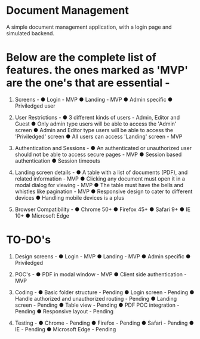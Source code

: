 # Document Management

A simple document management application, with a login page and simulated backend.

# Below are the complete list of features. the ones marked as 'MVP' are the one's that are essential -

1. Screens - 
● Login - MVP
● Landing - MVP
● Admin specific
● Priviledged user


2. User Restrictions - 
● 3 different kinds of users - Admin, Editor and Guest
● Only admin type users will be able to access the 'Admin' screen
● Admin and Editor type users will be able to access the 'Priviledged' screen
● All users can access 'Landing' screen - MVP


3. Authentication and Sessions - 
● An authenticated or unauthorized user should not be able to access secure pages - MVP
● Session based authentication
● Session timeouts


4. Landing screen details - 
● A table with a list of documents (PDF), and related information - MVP
● Clicking any document must open it in a modal dialog for viewing - MVP
● The table must have the bells and whistles like pagination - MVP
● Responsive design to cater to different devices
● Handling mobile devices is a plus


5. Browser Compatibility - 
● Chrome 50+
● Firefox 45+
● Safari 9+
● IE 10+
● Microsoft Edge



# TO-DO's 

1. Design screens -
● Login - MVP
● Landing - MVP
● Admin specific
● Priviledged


2. POC's - 
● PDF in modal window - MVP
● Client side authentication - MVP


3. Coding - 
● Basic folder structure - Pending
● Login screen - Pending
● Handle authorized and unauthorized routing - Pending
● Landing screen - Pending
● Table view - Pending
● PDF POC integration - Pending
● Responsive layout - Pending


4. Testing - 
● Chrome - Pending
● Firefox - Pending
● Safari - Pending
● IE - Pending
● Microsoft Edge - Pending